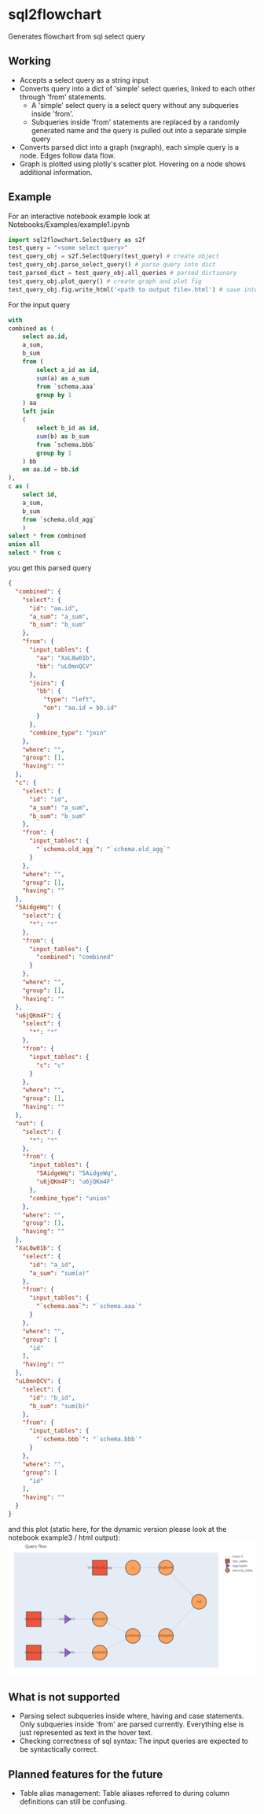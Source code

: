 # sql2flowchart
 Generates flowchart from sql select query

## Working
* Accepts a select query as a string input
* Converts query into a dict of 'simple' select queries, linked to each other through 'from' statements. 
    * A 'simple' select query is a select query without any subqueries inside 'from'.
    * Subqueries inside 'from' statements are replaced by a randomly generated name and the query is pulled out into a separate simple query
* Converts parsed dict into a graph (nxgraph), each simple query is a node. Edges follow data flow.
* Graph is plotted using plotly's scatter plot. Hovering on a node shows additional information.

## Example
For an interactive notebook example look at Notebooks/Examples/example1.ipynb

```python
import sql2flowchart.SelectQuery as s2f
test_query = "<some select query>"
test_query_obj = s2f.SelectQuery(test_query) # create object
test_query_obj.parse_select_query() # parse query into dict
test_parsed_dict = test_query_obj.all_queries # parsed dictionary
test_query_obj.plot_query() # create graph and plot fig
test_query_obj.fig.write_html('<path to output file>.html') # save interactive plot
```

For the input query
```sql
with 
combined as (
    select aa.id,
    a_sum,
    b_sum
    from (
        select a_id as id,
        sum(a) as a_sum
        from `schema.aaa`
        group by 1
    ) aa
    left join 
    (
        select b_id as id,
        sum(b) as b_sum
        from `schema.bbb`
        group by 1
    ) bb
    on aa.id = bb.id
),
c as (
    select id,
    a_sum,
    b_sum
    from `schema.old_agg`
    )
select * from combined
union all
select * from c
```
you get this parsed query
```json
{
  "combined": {
    "select": {
      "id": "aa.id",
      "a_sum": "a_sum",
      "b_sum": "b_sum"
    },
    "from": {
      "input_tables": {
        "aa": "XaL8w01b",
        "bb": "uL0mnQCV"
      },
      "joins": {
        "bb": {
          "type": "left",
          "on": "aa.id = bb.id"
        }
      },
      "combine_type": "join"
    },
    "where": "",
    "group": [],
    "having": ""
  },
  "c": {
    "select": {
      "id": "id",
      "a_sum": "a_sum",
      "b_sum": "b_sum"
    },
    "from": {
      "input_tables": {
        "`schema.old_agg`": "`schema.old_agg`"
      }
    },
    "where": "",
    "group": [],
    "having": ""
  },
  "5AidgeWq": {
    "select": {
      "*": "*"
    },
    "from": {
      "input_tables": {
        "combined": "combined"
      }
    },
    "where": "",
    "group": [],
    "having": ""
  },
  "u6jQKm4F": {
    "select": {
      "*": "*"
    },
    "from": {
      "input_tables": {
        "c": "c"
      }
    },
    "where": "",
    "group": [],
    "having": ""
  },
  "out": {
    "select": {
      "*": "*"
    },
    "from": {
      "input_tables": {
        "5AidgeWq": "5AidgeWq",
        "u6jQKm4F": "u6jQKm4F"
      },
      "combine_type": "union"
    },
    "where": "",
    "group": [],
    "having": ""
  },
  "XaL8w01b": {
    "select": {
      "id": "a_id",
      "a_sum": "sum(a)"
    },
    "from": {
      "input_tables": {
        "`schema.aaa`": "`schema.aaa`"
      }
    },
    "where": "",
    "group": [
      "id"
    ],
    "having": ""
  },
  "uL0mnQCV": {
    "select": {
      "id": "b_id",
      "b_sum": "sum(b)"
    },
    "from": {
      "input_tables": {
        "`schema.bbb`": "`schema.bbb`"
      }
    },
    "where": "",
    "group": [
      "id"
    ],
    "having": ""
  }
}
```

and this plot (static here, for the dynamic version please look at the notebook example3 / html output):
![example flow](https://github.com/pushkarppandit/sql2flowchart/blob/main/readme_meta/example_flow_static.png?raw=true)

## What is not supported
* Parsing select subqueries inside where, having and case statements. Only subqueries inside 'from' are parsed currently. Everything else is just represented as text in the hover text.
* Checking correctness of sql syntax: The input queries are expected to be syntactically correct. 

## Planned features for the future
* Table alias management: Table aliases referred to during column definitions can still be confusing. 